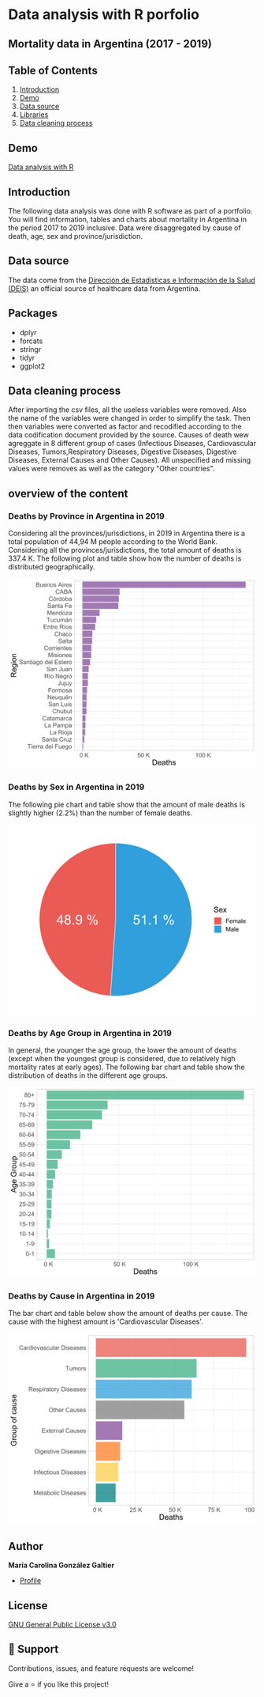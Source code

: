 # Data analysis with R porfolio

## **Mortality data in Argentina (2017 - 2019)**

## Table of Contents
1. [Introduction](#introduction)
2. [Demo](#demo)
3. [Data source](#data-source)
4. [Libraries](#libraries)
5. [Data cleaning process](#data-cleaning-process)

## Demo
[Data analysis with R](https://carogaltier.github.io/data-analysis-porfolio/)
## Introduction
The following data analysis was done with R software as part of a portfolio. You will find information, tables and charts about mortality in Argentina in the period 2017 to 2019 inclusive. Data were disaggregated by cause of death, age, sex and province/jurisdiction.

## Data source
The data come from the [Dirección de Estadísticas e Información de la Salud (DEIS)](https://www.argentina.gob.ar/salud/deis) an official source of healthcare data from Argentina.

## Packages
- dplyr
- forcats
- stringr
- tidyr
- ggplot2

## Data cleaning process
After importing the csv files, all the useless variables were removed. Also the name of the variables were changed in order to simplify the task.
Then then variables were converted as factor and recodified according to the data codification document provided by the source.
Causes of death wew agreggate in 8 different group of cases (Infectious Diseases, Cardiovascular Diseases, Tumors,Respiratory Diseases, Digestive Diseases, Digestive Diseases, External Causes and Other Causes).
All unspecified and missing values were removes as well as the category "Other countries".

## overview of the content
### Deaths by Province in Argentina in 2019
Considering all the provinces/jurisdictions, in 2019 in Argentina there is a total population of 44,94 M people according to the World Bank. Considering all the provinces/jurisdictions, the total amount of deaths is 337.4 K. The following plot and table show how the number of deaths is distributed geographically.

![Deaths by Province in Argentina in 2019](/img/region-line-chart-19.svg "Deaths by Province in Argentina in 2019")

### Deaths by Sex in Argentina in 2019
The following pie chart and table show that the amount of male deaths is slightly higher (2.2%) than the number of female deaths.

![Deaths by Sex in Argentina in 2019](/img/sex-pie-chart-19.svg "Deaths by Sex in Argentina in 2019")

### Deaths by Age Group in Argentina in 2019
In general, the younger the age group, the lower the amount of deaths (except when the youngest group is considered, due to relatively high mortality rates at early ages). The following bar chart and table show the distribution of deaths in the different age groups.

![Deaths by Age Group in Argentina in 2019](/img/age-group-line-chart-19.svg "Deaths by Age Group in Argentina in 2019")

### Deaths by Cause in Argentina in 2019
The bar chart and table below show the amount of deaths per cause. The cause with the highest amount is 'Cardiovascular Diseases'.

![Deaths by Cause in Argentina in 2019](/img/group-of-causes-line-chart-19.svg "Deaths by Cause in Argentina in 2019")


## Author

**María Carolina González Galtier**

- [Profile](https://github.com/carogaltier "María Carolina González Galtier")

## License
[GNU General Public License v3.0](https://choosealicense.com/licenses/gpl-3.0/)

## 🤝 Support

Contributions, issues, and feature requests are welcome!

Give a ⭐️ if you like this project!

